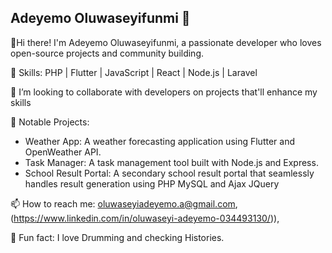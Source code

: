 ## Adeyemo Oluwaseyifunmi 👋


<!--
**SheyiTrig/sheyitrig** is a ✨ _special_ ✨ repository because its `README.md` (this file) appears on your GitHub profile.

Here are some ideas to get you started:

- 🔭 I’m currently working on ...
- 🌱 I’m currently learning ...
- 👯 I’m looking to collaborate on ...
- 🤔 I’m looking for help with ...
- 💬 Ask me about ...
- 📫 How to reach me: ...
- 😄 Pronouns: ...
- ⚡ Fun fact: ...
-->


👋Hi there! I'm Adeyemo Oluwaseyifunmi, a passionate developer who loves open-source projects and community building.

🔧 Skills: PHP | Flutter | JavaScript | React | Node.js | Laravel

👯 I’m looking to collaborate with developers on projects that'll enhance my skills

🌟 Notable Projects:
- Weather App: A weather forecasting application using Flutter and OpenWeather API.
- Task Manager: A task management tool built with Node.js and Express.
- School Result Portal: A secondary school result portal that seamlessly handles result generation using PHP MySQL and Ajax JQuery

📫 How to reach me: oluwaseyiadeyemo.a@gmail.com, (https://www.linkedin.com/in/oluwaseyi-adeyemo-034493130/)), 

🌱 Fun fact: I love Drumming and checking Histories.

